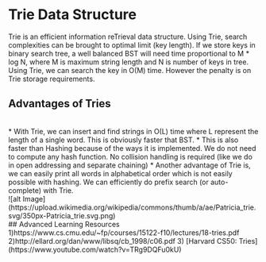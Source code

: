 # Trie Data Structure
Trie is an efficient information reTrieval data structure. Using Trie, search complexities can be brought to optimal limit (key length). If we store keys in binary search tree, a well balanced BST will need time proportional to M * log N, where M is maximum string length and N is number of keys in tree. Using Trie, we can search the key in O(M) time. However the penalty is on Trie storage requirements.
<br>

## Advantages of Tries
<br>
* With Trie, we can insert and find strings in O(L) time where L represent the length of a single word. This is obviously faster that BST. 
* This is also faster than Hashing because of the ways it is implemented. We do not need to compute any hash function. No collision handling is required (like we do in open addressing and separate chaining)
* Another advantage of Trie is, we can easily print all words in alphabetical order which is not easily possible with hashing.
We can efficiently do prefix search (or auto-complete) with Trie.
<br>
![alt Image] (https://upload.wikimedia.org/wikipedia/commons/thumb/a/ae/Patricia_trie.svg/350px-Patricia_trie.svg.png)
<br>
## Advanced Learning Resources
1)https://www.cs.cmu.edu/~fp/courses/15122-f10/lectures/18-tries.pdf
2)http://ellard.org/dan/www/libsq/cb_1998/c06.pdf
3) [Harvard CS50: Tries](https://www.youtube.com/watch?v=TRg9DQFu0kU)